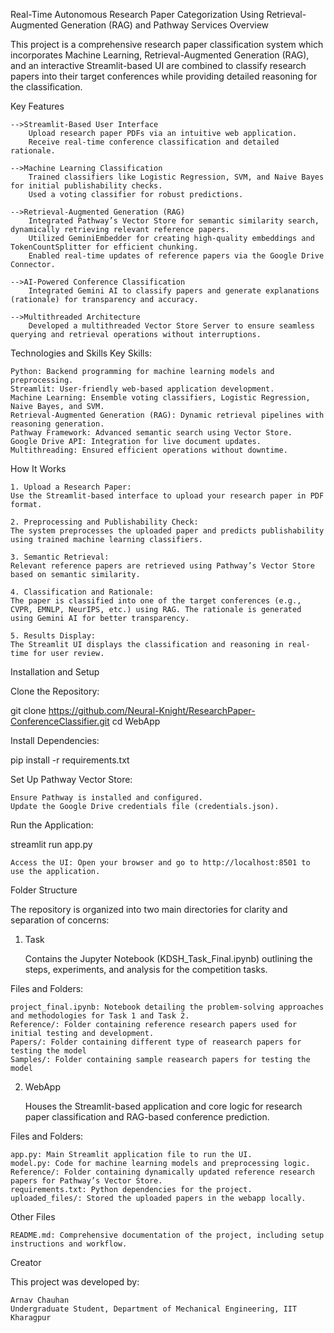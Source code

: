 Real-Time Autonomous Research Paper Categorization Using Retrieval-Augmented Generation (RAG) and Pathway Services
Overview

This project is a comprehensive research paper classification system which incorporates Machine Learning, Retrieval-Augmented Generation (RAG), and an interactive Streamlit-based UI are combined to classify research papers into their target conferences while providing detailed reasoning for the classification.

Key Features

    -->Streamlit-Based User Interface
        Upload research paper PDFs via an intuitive web application.
        Receive real-time conference classification and detailed rationale.

    -->Machine Learning Classification
        Trained classifiers like Logistic Regression, SVM, and Naive Bayes for initial publishability checks.
        Used a voting classifier for robust predictions.

    -->Retrieval-Augmented Generation (RAG)
        Integrated Pathway’s Vector Store for semantic similarity search, dynamically retrieving relevant reference papers.
        Utilized GeminiEmbedder for creating high-quality embeddings and TokenCountSplitter for efficient chunking.
        Enabled real-time updates of reference papers via the Google Drive Connector.

    -->AI-Powered Conference Classification
        Integrated Gemini AI to classify papers and generate explanations (rationale) for transparency and accuracy.

    -->Multithreaded Architecture
        Developed a multithreaded Vector Store Server to ensure seamless querying and retrieval operations without interruptions.

Technologies and Skills
Key Skills:

    Python: Backend programming for machine learning models and preprocessing.
    Streamlit: User-friendly web-based application development.
    Machine Learning: Ensemble voting classifiers, Logistic Regression, Naive Bayes, and SVM.
    Retrieval-Augmented Generation (RAG): Dynamic retrieval pipelines with reasoning generation.
    Pathway Framework: Advanced semantic search using Vector Store.
    Google Drive API: Integration for live document updates.
    Multithreading: Ensured efficient operations without downtime.

How It Works

    1. Upload a Research Paper:
    Use the Streamlit-based interface to upload your research paper in PDF format.

    2. Preprocessing and Publishability Check:
    The system preprocesses the uploaded paper and predicts publishability using trained machine learning classifiers.

    3. Semantic Retrieval:
    Relevant reference papers are retrieved using Pathway’s Vector Store based on semantic similarity.

    4. Classification and Rationale:
    The paper is classified into one of the target conferences (e.g., CVPR, EMNLP, NeurIPS, etc.) using RAG. The rationale is generated using Gemini AI for better transparency.

    5. Results Display:
    The Streamlit UI displays the classification and reasoning in real-time for user review.

Installation and Setup

Clone the Repository:

git clone https://github.com/Neural-Knight/ResearchPaper-ConferenceClassifier.git
cd WebApp

Install Dependencies:

pip install -r requirements.txt

Set Up Pathway Vector Store:

    Ensure Pathway is installed and configured.
    Update the Google Drive credentials file (credentials.json).

Run the Application:

streamlit run app.py

    Access the UI: Open your browser and go to http://localhost:8501 to use the application.

Folder Structure

The repository is organized into two main directories for clarity and separation of concerns:
1. Task

    Contains the Jupyter Notebook (KDSH_Task_Final.ipynb) outlining the steps, experiments, and analysis for the competition tasks.

Files and Folders:

    project_final.ipynb: Notebook detailing the problem-solving approaches and methodologies for Task 1 and Task 2.
    Reference/: Folder containing reference research papers used for initial testing and development.
    Papers/: Folder containing different type of reasearch papers for testing the model
    Samples/: Folder containing sample reasearch papers for testing the model

2.  WebApp

    Houses the Streamlit-based application and core logic for research paper classification and RAG-based conference prediction.

Files and Folders:

    app.py: Main Streamlit application file to run the UI.
    model.py: Code for machine learning models and preprocessing logic.
    Reference/: Folder containing dynamically updated reference research papers for Pathway’s Vector Store.
    requirements.txt: Python dependencies for the project.
    uploaded_files/: Stored the uploaded papers in the webapp locally.

Other Files

    README.md: Comprehensive documentation of the project, including setup instructions and workflow.

Creator

This project was developed by:

    Arnav Chauhan
    Undergraduate Student, Department of Mechanical Engineering, IIT Kharagpur
